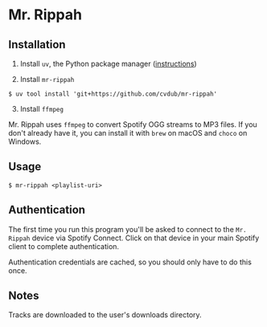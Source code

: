 # Mr. Rippah

## Installation
1. Install `uv`, the Python package manager ([instructions](https://docs.astral.sh/uv/getting-started/installation/))

2. Install `mr-rippah`
```console
$ uv tool install 'git+https://github.com/cvdub/mr-rippah'
```

3. Install `ffmpeg`

Mr. Rippah uses `ffmpeg` to convert Spotify OGG streams to MP3 files. If you don't already have it, you can install it with `brew` on macOS and `choco` on Windows.


## Usage
```console
$ mr-rippah <playlist-uri>
```

## Authentication
The first time you run this program you'll be asked to connect to the `Mr. Rippah` device via Spotify Connect. Click on that device in your main Spotify client to complete authentication.

Authentication credentials are cached, so you should only have to do this once.

## Notes
Tracks are downloaded to the user's downloads directory.
